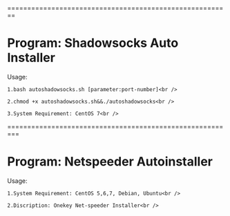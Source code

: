 ========================================================
# Program: Shadowsocks Auto Installer
Usage:<br />

	1.bash autoshadowsocks.sh [parameter:port-number]<br />

	2.chmod +x autoshadowsocks.sh&&./autoshadowsocks<br />

	3.System Requirement: CentOS 7<br />


=========================================================
# Program: Netspeeder Autoinstaller
Usage:<br />

	1.System Requirement: CentOS 5,6,7, Debian, Ubuntu<br />

	2.Discription: Onekey Net-speeder Installer<br />


